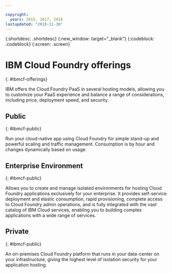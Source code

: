 ```yaml
---

copyright:
  years: 2015, 2017, 2018
lastupdated: "2018-11-30"
---
```


{:shortdesc: .shortdesc}
{:new_window: target="_blank"}
{:codeblock: .codeblock}
{:screen: .screen}

# IBM Cloud Foundry offerings
{: #ibmcf-offerings}

IBM offers the Cloud Foundry PaaS in several hosting models, allowing you to customize your PaaS experience and balance a
range of considerations, including price, deployment speed, and security.

## Public
{: #ibmcf-public}

Run your cloud-native app using Cloud Foundry for simple stand-up and powerful scaling and traffic management. 
Consumption is by hour and changes dynamically based on usage. 

## Enterprise Environment
{: #ibmcf-public}

Allows you to create and manage isolated environments for hosting Cloud Foundry 
applications exclusively for your enterprise. It provides self-service deployment and elastic consumption, 
rapid provisioning, complete access to Cloud Foundry admin operations, and is fully integrated with the vast
catalog of IBM Cloud services, enabling you to building complex applications with a wide range of services.

## Private
{: #ibmcf-public}

An on-premises Cloud Foundry platform that runs in your data-center on your infrastructure, giving the highest
level of isolation security for your application hosting.
